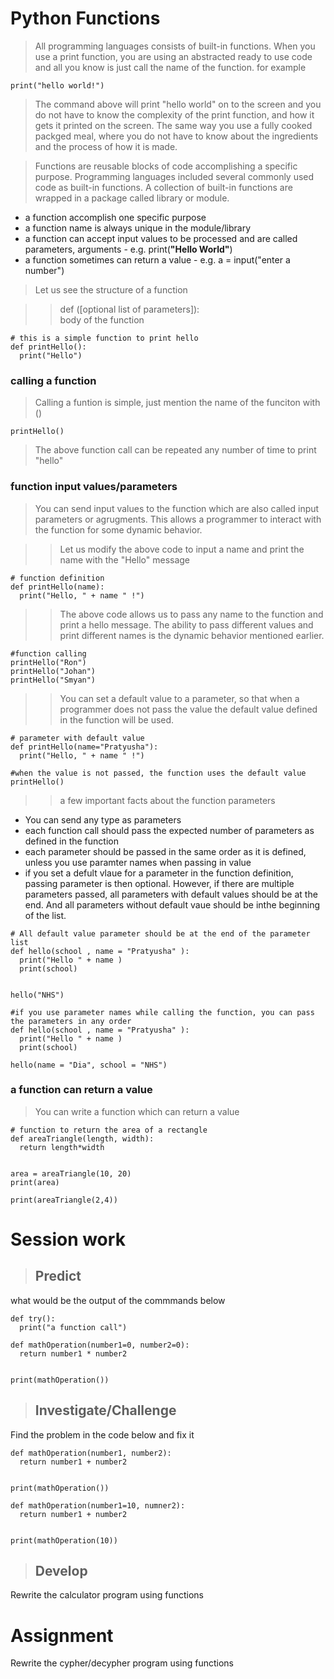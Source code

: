 # Python Functions 

> All programming languages consists of built-in functions. When you use a print function, you are using an abstracted ready to use code and all you know is just call the name of the function. for example 

```
print("hello world!")
```

> The command above will print "hello world" on to the screen and you do not have to know the complexity of the print function, and how it gets it printed on the screen. The same way you use a fully cooked packged meal, where you do not have to know about the ingredients and the process of how it is made. 

> Functions are reusable blocks of code accomplishing a specific purpose. Programming languages included several commonly used code as built-in functions. A collection of built-in functions are wrapped in a package called library or module. 

- a function accomplish one specific purpose
- a function name is always unique in the module/library 
- a function can accept input values to be processed and are called parameters, arguments - e.g. print(**"Hello World"**)
- a function sometimes can return a value - e.g. a = input("enter a number")

> Let us see the structure of a function 

>> def <functionname>([optional list of parameters]):  
      body of the function 

```
# this is a simple function to print hello
def printHello():
  print("Hello") 
```
### calling a function 

> Calling a funtion is simple, just mention the name of the funciton with ()

```
printHello()
```

> The above function call can be repeated any number of time to print "hello"

### function input values/parameters

> You can send input values to the function which are also called input parameters or agrugments. This allows a programmer to interact with the function for some dynamic behavior. 

>> Let us modify the above code to input a name and print the name with the "Hello" message 

```
# function definition
def printHello(name):
  print("Hello, " + name " !")

```

>> The above code allows us to pass any name to the function and print a hello message. The ability to pass different values and print different names is the dynamic behavior mentioned earlier. 

```
#function calling
printHello("Ron")
printHello("Johan")
printHello("Smyan")
```

>> You can set a default value to a parameter, so that when a programmer does not pass the value the default value defined in the function will be used. 

```
# parameter with default value
def printHello(name="Pratyusha"):
  print("Hello, " + name " !")

#when the value is not passed, the function uses the default value
printHello()
```

>> a few important facts about the function parameters 
- You can send any type as parameters 
- each function call should pass the expected number of parameters as defined in the function 
- each parameter should be passed in the same order as it is defined, unless you use paramter names when passing in value 
- if you set a defult vlaue for a parameter in the function definition, passing parameter is then optional. However, if there are multiple parameters passed, all parameters with default values should be at the end. And all parameters without default vaue should be inthe beginning of the list.  

```
# All default value parameter should be at the end of the parameter list
def hello(school , name = "Pratyusha" ):
  print("Hello " + name )
  print(school)


hello("NHS")
```

```
#if you use parameter names while calling the function, you can pass the parameters in any order
def hello(school , name = "Pratyusha" ):
  print("Hello " + name )
  print(school)

hello(name = "Dia", school = "NHS")
```

### a function can return a value

> You can write a function which can return a value 

``` 
# function to return the area of a rectangle 
def areaTriangle(length, width):
  return length*width


area = areaTriangle(10, 20)
print(area)

print(areaTriangle(2,4))
```

# Session work 

> ##  Predict 
what would be the output of the commmands below

```
def try():
  print("a function call")

```

```
def mathOperation(number1=0, number2=0):
  return number1 * number2


print(mathOperation())
```

> ##  Investigate/Challenge
Find the problem in the code below and fix it

```
def mathOperation(number1, number2):
  return number1 + number2


print(mathOperation())

```

```
def mathOperation(number1=10, numner2):
  return number1 + number2


print(mathOperation(10))

```


> ## Develop 
Rewrite the calculator program using functions


# Assignment
Rewrite the cypher/decypher program using functions
